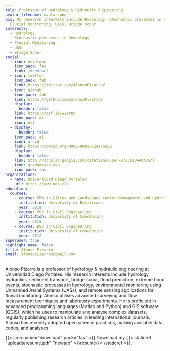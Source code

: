```yaml
---
role: Professor of Hydrology & Hydraulic Engineering
avatar_filename: avatar.png
bio: My research interests include Hydrology, Stochastic processes in Hydrology,
  Fluvial monitoring, UASs, Bridge scour
interests:
  - Hydrology
  - Stochastic processes in Hydrology
  - Fluvial Monitoring
  - UASs
  - Bridge Scour
social:
  - icon: envelope
    icon_pack: fas
    link: /#contact
  - icon: twitter
    icon_pack: fab
    link: https://twitter.com/AlonsoPizarroV
  - icon: github
    icon_pack: fab
    link: https://github.com/AlonsoPizarroV
  - display:
      header: false
    link: https://osf.io/w2br8/
    icon_pack: ai
    icon: osf
  - display:
      header: false
    icon_pack: ai
    icon: orcid
    link: https://orcid.org/0000-0002-7242-6559
  - display:
      header: false
    link: http://scholar.google.com/citations?user=O7I7d1UAAAAJ&hl
    icon: graduation-cap
    icon_pack: fas
organizations:
  - name: Universidad Diego Portales
    url: https://www.udp.cl/
education:
  courses:
    - course: PhD in Cities and Landscapes (Water Management and Hydrology)
      institution: University of Basilicata
      year: 2019
    - course: MSc in Civil Engineering
      institution: University of Concepcion
      year: 2015
    - course: BSc in Civil Engineering
      institution: University of Concepcion
      year: 2012
superuser: true
highlight_name: false
title: Alonso Pizarro
email: alonsopizarrov@gmail.com
---
```

Alonso Pizarro is a professor of hydrology & hydraulic engineering at Universidad Diego Portales. His research interests include hydrology, hydraulics, sediment transport, bridge scour, flood prediction, extreme flood events, stochastic processes in hydrology, environmental monitoring using Unmanned Aerial Systems (UASs), and remote sensing applications for fluvial monitoring. Alonso utilises advanced surveying and flow measurement techniques and laboratory experiments. He is proficient in advanced programming languages (Matlab and Python) and GIS software (QGIS), which he uses to manipulate and analyse complex datasets, regularly publishing research articles in leading international journals. Alonso has recently adopted open science practices, making available data, codes, and analyses.

{{< icon name="download" pack="fas" >}} Download my {{< staticref "uploads/resume.pdf" "newtab" >}}resumé{{< /staticref >}}.